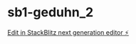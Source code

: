 # sb1-geduhn_2

[Edit in StackBlitz next generation editor ⚡️](https://stackblitz.com/~/github.com/pandavirtual/sb1-geduhn_2)